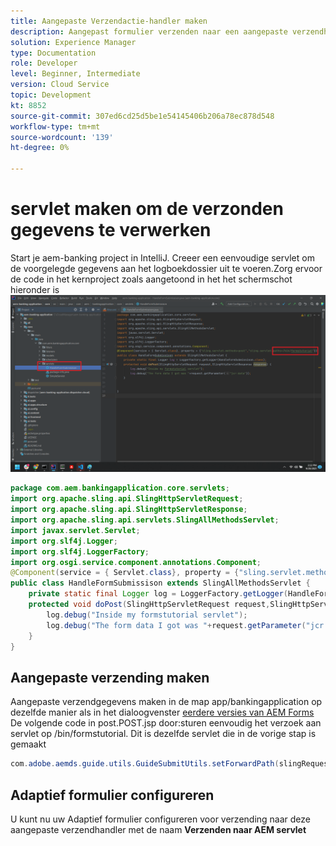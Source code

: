 ```yaml
---
title: Aangepaste Verzendactie-handler maken
description: Aangepast formulier verzenden naar een aangepaste verzendhandler
solution: Experience Manager
type: Documentation
role: Developer
level: Beginner, Intermediate
version: Cloud Service
topic: Development
kt: 8852
source-git-commit: 307ed6cd25d5be1e54145406b206a78ec878d548
workflow-type: tm+mt
source-wordcount: '139'
ht-degree: 0%

---
```


# servlet maken om de verzonden gegevens te verwerken

Start je aem-banking project in IntelliJ.
Creeer een eenvoudige servlet om de voorgelegde gegevens aan het logboekdossier uit te voeren.Zorg ervoor de code in het kernproject zoals aangetoond in het het schermschot hieronder is
![create-servlet](assets/create-servlet.png)

```java
package com.aem.bankingapplication.core.servlets;
import org.apache.sling.api.SlingHttpServletRequest;
import org.apache.sling.api.SlingHttpServletResponse;
import org.apache.sling.api.servlets.SlingAllMethodsServlet;
import javax.servlet.Servlet;
import org.slf4j.Logger;
import org.slf4j.LoggerFactory;
import org.osgi.service.component.annotations.Component;
@Component(service = { Servlet.class}, property = {"sling.servlet.methods=post","sling.servlet.paths=/bin/formstutorial"})
public class HandleFormSubmissison extends SlingAllMethodsServlet {
    private static final Logger log = LoggerFactory.getLogger(HandleFormSubmissison.class);
    protected void doPost(SlingHttpServletRequest request,SlingHttpServletResponse response) {
        log.debug("Inside my formstutorial servlet");
        log.debug("The form data I got was "+request.getParameter("jcr:data"));
    }
}
```

## Aangepaste verzending maken

Aangepaste verzendgegevens maken in de map app/bankingapplication op dezelfde manier als in het dialoogvenster [eerdere versies van AEM Forms](https://experienceleague.adobe.com/docs/experience-manager-learn/forms/adaptive-forms/custom-submit-aem-forms-article.html?lang=en)
De volgende code in post.POST.jsp door:sturen eenvoudig het verzoek aan servlet op /bin/formstutorial. Dit is dezelfde servlet die in de vorige stap is gemaakt

```java
com.adobe.aemds.guide.utils.GuideSubmitUtils.setForwardPath(slingRequest,"/bin/formstutorial",null,null);
```

## Adaptief formulier configureren

U kunt nu uw Adaptief formulier configureren voor verzending naar deze aangepaste verzendhandler met de naam **Verzenden naar AEM servlet**



